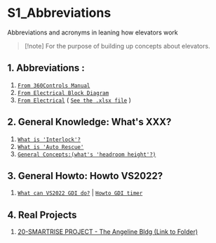 # S1_Abbreviations
Abbreviations and acronyms in leaning how elevators work

>[!note] For the purpose of building up concepts about elevators.

## 1. Abbreviations : 
1. [`From 360Controls Manual`](./01-from-360Controls-manual/Abbreviations-360-Controls-Manual.md)
2. [`From Electrical Block Diagram`](./03-from%20360block%20diagram/../03-from%20360block%20diagram/Abbreviations-electrical-block-diagram.md)
3. [`From Electrical`](./02-from-electrical/Abbreviations-electrical.md) 
   ( [`See the .xlsx file`](./02-from-electrical/360Controls%20Abbreviations%20from%20Electrical.xlsx) )


## 2. General Knowledge: What's XXX?
1. [`What is 'Interlock'?`](./97-what_is_xx/what_is_interlock.md)
2. [`What is 'Auto Rescue'`](./97-what_is_xx/what_is_auto_rescue.md)
3. [`General Concepts:(what's 'headroom height'?)`](./30-General%20Training/GeneralConcepts.md)


## 3. General Howto: Howto VS2022?
1. [`What can VS2022 GDI do?`](/88-howto-vs2022/howto-whatisit.md) | [`Howto GDI timer`](/88-howto-vs2022/howto-timer.md) 

## 4. Real Projects
1. [20-SMARTRISE PROJECT - The Angeline Bldg (Link to Folder)](./20-SMARTRISE%20PROJECT%20-%20The%20Angeline%20Bldg/)

